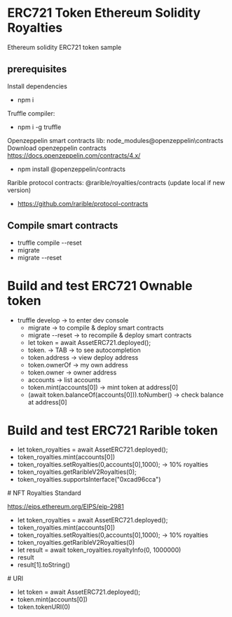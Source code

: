 # ERC721 Token Ethereum Solidity Royalties

Ethereum solidity ERC721 token sample
## prerequisites

Install dependencies

  - npm i

Truffle compiler:

  - npm i -g truffle

Openzeppelin smart contracts lib: node_modules\@openzeppelin\contracts
Download openzeppelin contracts https://docs.openzeppelin.com/contracts/4.x/

  - npm install @openzeppelin/contracts

Rarible protocol contracts: @rarible/royalties/contracts (update local if new version)

  - https://github.com/rarible/protocol-contracts

## Compile smart contracts

- truffle compile --reset 
- migrate 
- migrate --reset

# Build and test ERC721 Ownable token

- truffle develop -> to enter dev console
  - migrate -> to compile & deploy smart contracts
  - migrate --reset -> to recompile & deploy smart contracts
  - let token = await AssetERC721.deployed();
  - token. -> TAB -> to see autocompletion
  - token.address -> view deploy address
  - token.ownerOf -> my own address
  - token.owner -> owner address
  - accounts -> list accounts
  - token.mint(accounts[0]) -> mint token at address[0] 
  - (await token.balanceOf(accounts[0])).toNumber() -> check balance at address[0]

# Build and test ERC721 Rarible token

 - let token_royalties = await AssetERC721.deployed();
 - token_royalties.mint(accounts[0])
 - token_royalties.setRoyalties(0,accounts[0],1000); -> 10% royalties
 - token_royalties.getRaribleV2Royalties(0);
 - token_royalties.supportsInterface("0xcad96cca")

# NFT Royalties Standard

 https://eips.ethereum.org/EIPS/eip-2981

 - let token_royalties = await AssetERC721.deployed();
 - token_royalties.mint(accounts[0])
 - token_royalties.setRoyalties(0,accounts[0],1000); -> 10% royalties
 - token_royalties.getRaribleV2Royalties(0)
 - let result = await token_royalties.royaltyInfo(0, 1000000)
 - result
 - result[1].toString()

# URI
 
 - let token = await AssetERC721.deployed();
 - token.mint(accounts[0])
 - token.tokenURI(0)
 

